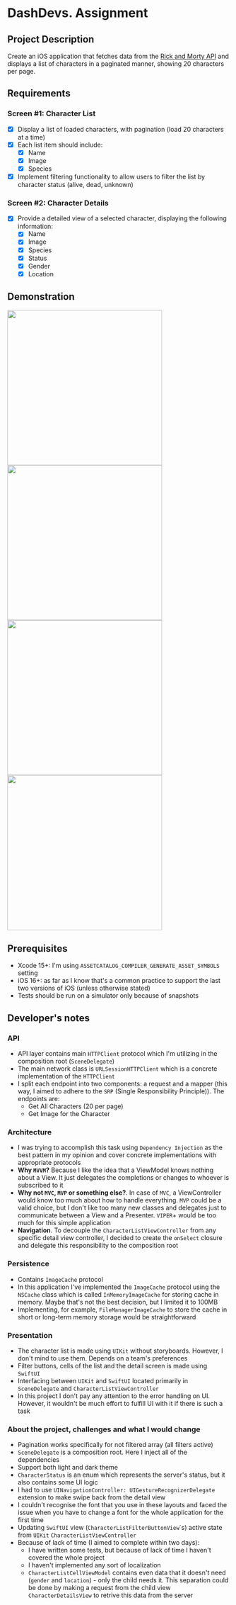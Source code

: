 # DashDevs. Assignment

## Project Description
Create an iOS application that fetches data from the [Rick and Morty API](https://rickandmortyapi.com/documentation/#introduction) and displays a list of characters in a paginated manner, showing 20 characters per page.

## Requirements
### Screen #1: Character List
- [x] Display a list of loaded characters, with pagination (load 20 characters at a time)
- [x] Each list item should include:
  - [x] Name
  - [x] Image
  - [x] Species
- [x] Implement filtering functionality to allow users to filter the list by character status (alive, dead, unknown)

### Screen #2: Character Details
- [x] Provide a detailed view of a selected character, displaying the following information:
  - [x] Name
  - [x] Image
  - [x] Species
  - [x] Status
  - [x] Gender
  - [x] Location

## Demonstration
<p>
  <img src='README/img1.png' width='350'>
  <img src='README/img2.png' width='350'>
  <img src='README/img3.png' width='350'>
  <img src='README/img4.png' width='350'>
</p>

## Prerequisites
- Xcode 15+: I'm using `ASSETCATALOG_COMPILER_GENERATE_ASSET_SYMBOLS` setting
- iOS 16+: as far as I know that's a common practice to support the last two versions of iOS (unless otherwise stated)
- Tests should be run on a simulator only because of snapshots

## Developer's notes

### API
- API layer contains main `HTTPClient` protocol which I'm utilizing in the composition root (`SceneDelegate`)
- The main network class is `URLSessionHTTPClient` which is a concrete implementation of the `HTTPClient`
- I split each endpoint into two components: a request and a mapper (this way, I aimed to adhere to the `SRP` (Single Responsibility Principle)). The endpoints are:
  - Get All Characters (20 per page)
  - Get Image for the Character

### Architecture
- I was trying to accomplish this task using `Dependency Injection` as the best pattern in my opinion and cover concrete implementations with appropriate protocols
- **Why `MVVM`?** Because I like the idea that a ViewModel knows nothing about a View. It just delegates the completions or changes to whoever is subscribed to it
- **Why not `MVC`, `MVP` or something else?**. In case of `MVC`, a ViewController would know too much about how to handle everything. `MVP` could be a valid choice, but I don't like too many new classes and delegates just to communicate between a View and a Presenter. `VIPER`+ would be too much for this simple application
- **Navigation**. To decouple the `CharacterListViewController` from any specific detail view controller, I decided to create the `onSelect` closure and delegate this responsibility to the composition root

### Persistence
- Contains `ImageCache` protocol
- In this application I've implemented the `ImageCache` protocol using the `NSCache` class which is called `InMemoryImageCache` for storing cache in memory. Maybe that's not the best decision, but I limited it to 100MB
- Implementing, for example, `FileManagerImageCache` to store the cache in short or long-term memory storage would be straightforward

### Presentation
- The character list is made using `UIKit` without storyboards. However, I don't mind to use them. Depends on a team's preferences
- Filter buttons, cells of the list and the detail screen is made using `SwiftUI`
- Interfacing between `UIKit` and `SwiftUI` located primarily in `SceneDelegate` and `CharacterListViewController`
- In this project I don't pay any attention to the error handling on UI. However, it wouldn't be much effort to fulfill UI with it if there is such a task

### About the project, challenges and what I would change
- Pagination works specifically for not filtered array (all filters active)
- `SceneDelegate` is a composition root. Here I inject all of the dependencies
- Support both light and dark theme
- `CharacterStatus` is an enum which represents the server's status, but it also contains some UI logic
- I had to use `UINavigationController: UIGestureRecognizerDelegate` extension to make swipe back from the detail view
- I couldn't recognise the font that you use in these layouts and faced the issue when you have to change a font for the whole application for the first time
- Updating `SwiftUI` view (`CharacterListFilterButtonView`\`s) active state from `UIKit` `CharacterListViewController`
- Because of lack of time (I aimed to complete within two days):
  - I have written some tests, but because of lack of time I haven't covered the whole project
  - I haven't implemented any sort of localization
  - `CharacterListCellViewModel` contains even data that it doesn't need (`gender` and `location`) - only the child needs it. This separation could be done by making a request from the child view `CharacterDetailsView` to retrive this data from the server
